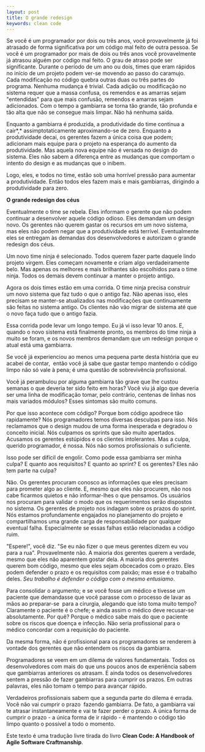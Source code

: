 ```yaml
---
layout: post
title: O grande redesign
keywords: clean code
---
```


Se você é um programador por dois ou três anos, você provavelmente já
foi atrasado de forma significativa por um código mal feito de outra
pessoa. Se você é um programador por mais de dois ou três anos você
provavelmente já atrasou alguém por código mal feito. O grau de atraso
pode ser significante. Durante o período de um ano ou dois, times que
eram rápidos no início de um projeto podem ver-se movendo ao passo do
caramujo. Cada modificação no código quebra outras duas ou três partes
do programa. Nenhuma mudança é trivial. Cada adição ou modificação no
sistema requer que a massa confusa, os remendos e as amarras sejam
"entendidas" para que mais confusão, remendos e amarras sejam
adicionados. Com o tempo a gambiarra se torna tão grande, tão profunda e
tão alta que não se consegue mais limpar. Não há nenhuma saída.

Enquanto a gambiarra é produzida, a produtividade do time continua a
cair*,* assimptotaticamente aproximando-se de zero. Enquanto a
produtividade decai, os gerentes fazem a única coisa que podem;
adicionam mais equipe para o projeto na esperança do aumento da
produtividade. Mas aquela nova equipe não é versada no design do
sistema. Eles não sabem a diferença entre as mudanças que comportam o
intento do design e as mudanças que o inibem.

Logo, eles, e todos no time, estão sob uma horrível pressão para
aumentar a produtividade. Então todos eles fazem mais e mais gambiarras,
dirigindo a produtividade para zero.

**O grande redesign dos céus**

Eventualmente o time se rebela. Eles informam o gerente que não podem
continuar a desenvolver aquele código odioso. Eles demandam um design
novo. Os gerentes não querem gastar os recursos em um novo sistema, mas
eles não podem negar que a produtividade está terrível. Eventualmente
eles se entregam às demandas dos desenvolvedores e autorizam o grande
redesign dos céus.

Um novo time ninja é selecionado. Todos querem fazer parte daquele lindo
projeto virgem. Eles começam novamente e criam algo verdadeiramente
belo. Mas apenas os melhores e mais brilhantes são escolhidos para o
time ninja. Todos os demais devem continuar a manter o projeto antigo.

Agora os dois times estão em uma corrida. O time ninja precisa construir
um novo sistema que faz tudo o que o antigo faz. Não apenas isso, eles
precisam se manter-se atualizados nas modificações que continuamente são
feitas no sistema antigo. Os clientes não vão migrar de sistema até que
o novo faça tudo que o antigo fazia.

Essa corrida pode levar um longo tempo. Eu já vi isso levar 10 anos. E,
quando o novo sistema está finalmente pronto, os membros do time ninja a
muito se foram, e os novos membros demandam que um redesign porque o
atual está uma gambiarra.

Se você já experienciou ao menos uma pequena parte desta história que eu
acabei de contar,  então você já sabe que gastar tempo mantendo o código
limpo não só vale à pena; é uma questão de sobrevivência profissional.

Você já perambulou por alguma gambiarra tão grave que lhe custou semanas o
que deveria ter sido feito em horas? Você viu já algo que deveria ser
uma linha de modificação tomar, pelo contrário, centenas de linhas nos
mais variados módulos? Esses sintomas são muito comuns.

Por que isso acontece com código? Porque bom código apodrece tão
rapidamente? Nós programadores temos diversas desculpas para isso. Nós
reclamamos que o design mudou de uma forma inesperada e degradou o
conceito inicial. Nós culpamos os sprints que são muito apertados.
Acusamos os gerentes estúpidos e os clientes intolerantes. Mas a culpa,
querido programador, é nossa. Nós não somos profissionais o suficiente.

Isso pode ser difícil de engolir. Como pode essa gambiarra ser minha
culpa? E quanto aos requisitos? E quanto ao sprint? E os gerentes? Eles
não tem parte na culpa?

Não. Os gerentes procuram conosco as informações que eles precisam para
prometer algo ao cliente. E, mesmo que eles não procurem, não nos cabe
ficarmos quietos e não informar-lhes o que pensamos. Os usuários nos
procuram para validar o modo que os requerimentos serão dispostos no
sistema. Os gerentes de projeto nos indagam sobre os prazos do sprint.
Nós estamos profundamente engajados no planejamento do projeto e
compartilhamos uma grande carga de responsabilidade por qualquer
eventual falha. Especialmente se essas falhas estão relacionadas a
código ruim.

"Espere!", você diz. "Se eu não fizer o que meus gerentes dizem eu vou
para a rua". Provavelmente não. A maioria dos gerentes querem a verdade,
mesmo que eles não aparentem gostar dela. A maioria dos gerentes querem
bom código, mesmo que eles sejam obcecados com o prazo. Eles podem
defender o prazo e os requisitos com paixão; mas esse é o trabalho
deles. *Seu trabalho é defender o código com o mesmo entusiamo*.

Para consolidar o argumento; e se você fosse um médico e tivesse um
paciente que demandasse que você parasse com o processo
de lavar as mãos ao preparar-se  para a cirurgia, alegando que isto toma
muito tempo? Claramente o paciente é o chefe; e ainda assim o médico
deve recusar-se absolutamente. Por quê? Porque o médico sabe mais do
que o paciente sobre os riscos que doença e infecção. Não seria
profissional para o médico concordar com a requisição do paciente.

Da mesma forma, não é profissional para os programadores se renderem à
vontade dos gerentes que não entendem os riscos da gambiarra.

Programadores se veem em um dilema de valores fundamentais. Todos os
desenvolvedores com mais do que uns poucos anos de experiência sabem que
gambiarras anteriores os atrasam. E ainda todos os desenvolvedores
sentem a pressão de fazer gambiarras para cumprir os prazos. Em outras
palavras, eles não tomam o tempo para avançar rápido.

Verdadeiros profissionais sabem que a segunda parte do dilema é errada.
Você não vai cumprir o prazo  fazendo gambiarra. De fato, a gambiarra vai te
atrasar instantaneamente e vai te fazer perder o prazo. A única forma de
cumprir o prazo - a única forma de ir rápido - é mantendo o código tão
limpo quanto o possível a todo o momento.

Este texto é uma tradução livre tirada do livro **Clean Code: A Handbook
of Agile Software Craftmanship**.


